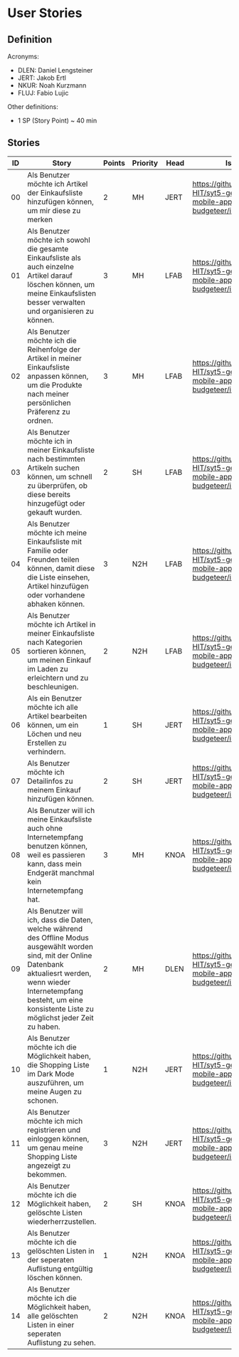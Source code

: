 # User Stories

## Definition

Acronyms:
- DLEN: Daniel Lengsteiner
- JERT: Jakob Ertl
- NKUR: Noah Kurzmann
- FLUJ: Fabio Lujic

Other definitions:
- 1 SP (Story Point) ~ 40 min

## Stories


|ID|Story|Points|Priority|Head|Issue
|---|---|---|---|---|---|
|00|Als Benutzer möchte ich Artikel der Einkaufsliste hinzufügen können, um mir diese zu merken|2|MH|JERT| https://github.com/TGM-HIT/syt5-gek1051-mobile-application-budgeteer/issues/1 |
| 01 | Als Benutzer möchte ich sowohl die gesamte Einkaufsliste als auch einzelne Artikel darauf löschen können, um meine Einkaufslisten besser verwalten und organisieren zu können. | 3    | MH   | LFAB | https://github.com/TGM-HIT/syt5-gek1051-mobile-application-budgeteer/issues/2 |
| 02 | Als Benutzer möchte ich die Reihenfolge der Artikel in meiner Einkaufsliste anpassen können, um die Produkte nach meiner persönlichen Präferenz zu ordnen. | 3    | MH  | LFAB | https://github.com/TGM-HIT/syt5-gek1051-mobile-application-budgeteer/issues/3 |
| 03 | Als Benutzer möchte ich in meiner Einkaufsliste nach bestimmten Artikeln suchen können, um schnell zu überprüfen, ob diese bereits hinzugefügt oder gekauft wurden. | 2    | SH | LFAB | https://github.com/TGM-HIT/syt5-gek1051-mobile-application-budgeteer/issues/4 |
| 04 | Als Benutzer möchte ich meine Einkaufsliste mit Familie oder Freunden teilen können, damit diese die Liste einsehen, Artikel hinzufügen oder vorhandene abhaken können. | 3    | N2H  | LFAB | https://github.com/TGM-HIT/syt5-gek1051-mobile-application-budgeteer/issues/5 |
| 05 | Als Benutzer möchte ich Artikel in meiner Einkaufsliste nach Kategorien sortieren können, um meinen Einkauf im Laden zu erleichtern und zu beschleunigen. | 2    | N2H  | LFAB | https://github.com/TGM-HIT/syt5-gek1051-mobile-application-budgeteer/issues/6 |
|06|Als ein Benutzer möchte ich alle Artikel bearbeiten können, um ein Löchen und neu Erstellen zu verhindern.|1|SH|JERT| https://github.com/TGM-HIT/syt5-gek1051-mobile-application-budgeteer/issues/7 |
|07| Als Benutzer möchte ich Detailinfos zu meinem Einkauf hinzufügen können. | 2 | SH | JERT | https://github.com/TGM-HIT/syt5-gek1051-mobile-application-budgeteer/issues/8 |
|08| Als Benutzer will ich meine Einkaufsliste auch ohne Internetempfang benutzen können, weil es passieren kann, dass mein Endgerät manchmal kein Internetempfang hat. | 3 | MH | KNOA | https://github.com/TGM-HIT/syt5-gek1051-mobile-application-budgeteer/issues/9 |
|09| Als Benutzer will ich, dass die Daten, welche während des Offline Modus ausgewählt worden sind, mit der Online Datenbank aktualiesrt werden, wenn wieder Internetempfang besteht, um eine konsistente Liste zu möglichst jeder Zeit zu haben. | 2 | MH | DLEN | https://github.com/TGM-HIT/syt5-gek1051-mobile-application-budgeteer/issues/10 |
|10| Als Benutzer möchte ich die Möglichkeit haben, die Shopping Liste im Dark Mode auszuführen, um meine Augen zu schonen. | 1 | N2H| JERT | https://github.com/TGM-HIT/syt5-gek1051-mobile-application-budgeteer/issues/11 |
|11| Als Benutzer möchte ich mich registrieren und einloggen können, um genau meine Shopping Liste angezeigt zu bekommen. | 3 | N2H | JERT| https://github.com/TGM-HIT/syt5-gek1051-mobile-application-budgeteer/issues/12 |
|12| Als Benutzer möchte ich die Möglichkeit haben, gelöschte Listen wiederherrzustellen. | 2 | SH | KNOA | https://github.com/TGM-HIT/syt5-gek1051-mobile-application-budgeteer/issues/18 |
|13| Als Benutzer möchte ich die gelöschten Listen in der seperaten Auflistung entgültig löschen können. | 1 | N2H | KNOA | https://github.com/TGM-HIT/syt5-gek1051-mobile-application-budgeteer/issues/20 |
|14| Als Benutzer möchte ich die Möglichkeit haben, alle gelöschten Listen in einer seperaten Auflistung zu sehen. | 2 | N2H | KNOA | https://github.com/TGM-HIT/syt5-gek1051-mobile-application-budgeteer/issues/19 |
